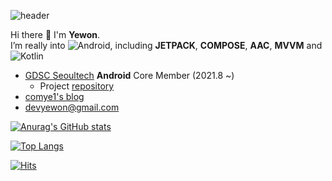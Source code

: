 
![header](https://capsule-render.vercel.app/api?type=rect&color=gradient&height=120&section=header&text=comye1's%20profile&fontSize=77)

Hi there 👋
I'm **Yewon**. <br>
I’m really into ![Android](https://img.shields.io/badge/Android-3DDC84?style=for-the-badge&logo=android&logoColor=white), including **JETPACK**, **COMPOSE**, **AAC**, **MVVM** and ![Kotlin](https://img.shields.io/badge/kotlin-%230095D5.svg?style=for-the-badge&logo=kotlin&logoColor=white)

- [GDSC Seoultech](https://gdsc-seoultech.github.io/) **Android** Core Member (2021.8 ~)
  -  Project [repository](https://github.com/gdsc-seoultech/CheggPrep_Clone) 
- [comye1's blog](https://blog.naver.com/comye1)
- devyewon@gmail.com





[![Anurag's GitHub stats](https://github-readme-stats.vercel.app/api?username=comye1&theme=buefy)](https://github.com/anuraghazra/github-readme-stats)

[![Top Langs](https://github-readme-stats.vercel.app/api/top-langs/?username=comye1)](https://github.com/anuraghazra/github-readme-stats)


[![Hits](https://hits.seeyoufarm.com/api/count/incr/badge.svg?url=https%3A%2F%2Fgithub.com%2Fcomye1%2Fhit-counter&count_bg=%23ECB0FA&title_bg=%23555555&icon=&icon_color=%23E7E7E7&title=hits&edge_flat=false)](https://hits.seeyoufarm.com)
